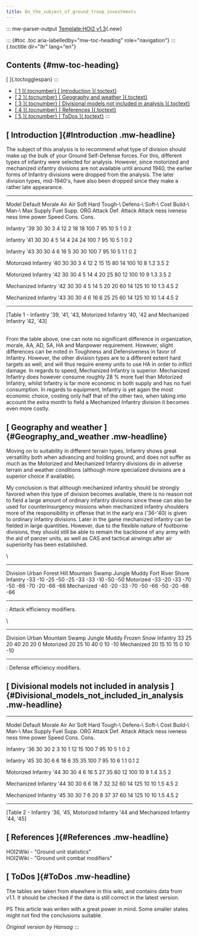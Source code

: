 ```yaml
---
title: On_the_subject_of_ground_troop_investments
---
```

::: mw-parser-output
[Template:HOI2
v1.3](/wiki/index.php?title=Template:HOI2_v1.3&action=edit&redlink=1 "Template:HOI2 v1.3 (page does not exist)"){.new}

::: {#toc .toc aria-labelledby="mw-toc-heading" role="navigation"}
::: {.toctitle dir="ltr" lang="en"}
## Contents {#mw-toc-heading}

[ ]{.toctogglespan}
:::

-   [[ 1 ]{.tocnumber} [ Introduction ]{.toctext}](#Introduction)
-   [[ 2 ]{.tocnumber} [ Geography and weather
    ]{.toctext}](#Geography_and_weather)
-   [[ 3 ]{.tocnumber} [ Divisional models not included in analysis
    ]{.toctext}](#Divisional_models_not_included_in_analysis)
-   [[ 4 ]{.tocnumber} [ References ]{.toctext}](#References)
-   [[ 5 ]{.tocnumber} [ ToDos ]{.toctext}](#ToDos)
:::

## [ Introduction ]{#Introduction .mw-headline}

The subject of this analysis is to recommend what type of division
should make up the bulk of your Ground Self-Defense forces. For this,
different types of infantry were selected for analysis. However, since
motorized and mechanized infantry divisions are not available until
around 1940, the earlier forms of Infantry divisions were dropped from
the analysis. The later division types, mid-1940\'s, have also been
dropped since they make a rather late appearance.

  -------------------------- --------- -------- -------- ------ -------- -------- --------- ---------- -------- --- ------ --------- ------- ------- -------- ------- -------
  Model                      Default   Morale   Air      Air    Soft     Hard     Tough-\   Defens-\   Soft-\       Cost   Build-\   Man-\   Max     Supply   Fuel    Supp.
                             ORG                Attack   Def.   Attack   Attack   ness      iveness    ness                time      power   Speed   Cons.    Cons.   

  Infantry \'39              30        30       3        4      12       2        18        18         100          7      95        10      5       1        0       2

  Infantry \'41              30        30       4        5      14       4        24        24         100          7      95        10      5       1        0       2

  Infantry \'43              30        30       4        6      16       5        30        30         100          7      95        10      5       1.1      0       2

  Motorized Infantry \'40    30        30       3        4      12       2        15        15         80           14     100       10      8       1.2      3.5     2

  Motorized Infantry \'42    30        30       4        5      14       4        20        25         80           12     100       10      9       1.3      3.5     2

  Mechanized Infantry \'42   30        30       4        5      14       5        20        20         60           14     125       10      10      1.3      4.5     2

  Mechanized Infantry \'43   30        30       4        6      16       6        25        25         60           14     125       10      10      1.4      4.5     2
  -------------------------- --------- -------- -------- ------ -------- -------- --------- ---------- -------- --- ------ --------- ------- ------- -------- ------- -------

\[Table 1 - Infantry \'39, \'41, \'43, Motorized Infantry \'40, \'42 and
Mechanized Infantry \'42, \'43\]

\
From the table above, one can note no significant difference in
organization, morale, AA, AD, SA, HA and Manpower requirement. However,
slight differences can be noted in Toughness and Defensiveness in favor
of Infantry. However, the other division types are to a different extent
hard targets as well, and will thus require enemy units to use HA in
order to inflict damage. In regards to speed, Mechanized Infantry is
superior. Mechanized Infantry does however consume roughly 28 % more
fuel than Motorized Infantry, whilst Infantry is far more economic in
both supply and has no fuel consumption. In regards to equipment,
Infantry is yet again the most economic choice, costing only half that
of the other two, when taking into account the extra month to field a
Mechanized Infantry division it becomes even more costly.

## [ Geography and weather ]{#Geography_and_weather .mw-headline}

Moving on to suitability in different terrain types, Infantry shows
great versatility both when advancing and holding ground, and does not
suffer as much as the Motorized and Mechanized Infantry divisions do in
adverse terrain and weather conditions (although more specialized
divisions are a superior choice if available).

My conclusion is that although mechanized infantry should be strongly
favored when this type of division becomes available, there is no reason
not to field a large amount of ordinary infantry divisions since these
can also be used for counterinsurgency missions when mechanized infantry
shoulders more of the responsibility in offense that in the early era
(\'36-\'40) is given to ordinary infantry divisions. Later in the game
mechanized infantry can be fielded in large quantities. However, due to
the flexible nature of footborne divisions, they should still be able to
remain the backbone of any army with the aid of panzer units, as well as
CAS and tactical airwings after air superiority has been established.

\

  ------------ ------- -------- ------ ---------- ------- -------- ------- ------ ------- -------
  Division     Urban   Forest   Hill   Mountain   Swamp   Jungle   Muddy   Fort   River   Shore
  Infantry     -33     -10      -25    -50        -25     -33      -33     -10    -50     -50
  Motorized    -33     -20      -33    -70        -50     -66      -70     -20    -66     -66
  Mechanized   -40     -20      -33    -70        -50     -66      -50     -20    -66     -66
  ------------ ------- -------- ------ ---------- ------- -------- ------- ------ ------- -------

  : Attack efficiency modifiers.

\

  ------------ ------- ---------- ------- -------- ------- -------- ------
  Division     Urban   Mountain   Swamp   Jungle   Muddy   Frozen   Snow
  Infantry     33      25         20      40       20      20       0
  Motorized    20      25         10      40       0       10       -10
  Mechanized   20      15         10      15       0       10       -10
  ------------ ------- ---------- ------- -------- ------- -------- ------

  : Defense efficiency modifiers.

## [ Divisional models not included in analysis ]{#Divisional_models_not_included_in_analysis .mw-headline}

  -------------------------- --------- -------- -------- ------ -------- -------- --------- ---------- -------- --- ------ --------- ------- ------- -------- ------- -------
  Model                      Default   Morale   Air      Air    Soft     Hard     Tough-\   Defens-\   Soft-\       Cost   Build-\   Man-\   Max     Supply   Fuel    Supp.
                             ORG                Attack   Def.   Attack   Attack   ness      iveness    ness                time      power   Speed   Cons.    Cons.   

  Infantry \'36              30        30       2        3      10       1        12        15         100          7      95        10      5       1        0       2

  Infantry \'45              30        30       6        6      18       6        35        35         100          7      95        10      6       1.1      0.1     2

  Motorized Infantry \'44    30        30       4        6      16       5        27        35         80           12     100       10      9       1.4      3.5     2

  Mechanized Infantry \'44   30        30       6        6      18       7        32        32         60           14     125       10      10      1.5      4.5     2

  Mechanized Infantry \'45   30        30       7        6      20       8        37        37         60           14     125       10      10      1.5      4.5     2
  -------------------------- --------- -------- -------- ------ -------- -------- --------- ---------- -------- --- ------ --------- ------- ------- -------- ------- -------

\[Table 2 - Infantry \'36, \'45, Motorized Infantry \'44 and Mechanized
Infantry \'44, \'45\]

## [ References ]{#References .mw-headline}

HOI2Wiki - \"Ground unit statistics\"\
HOI2Wiki - \"Ground unit combat modifiers\"

## [ ToDos ]{#ToDos .mw-headline}

The tables are taken from elsewhere in this wiki, and contains data from
v1.1. It should be checked if the data is still correct in the latest
version.

PS This article was writen with a great power in mind. Some smaller
states might not find the conclusions suitable.

*Original version by Hansag*
:::
